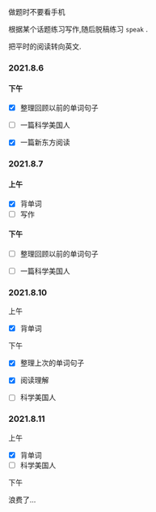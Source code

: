 做题时不要看手机

根据某个话题练习写作,随后脱稿练习 `speak` .  

把平时的阅读转向英文.





### 2021.8.6

#### 下午

* [x] 整理回顾以前的单词句子
* [ ] 一篇科学美国人
* [x] 一篇新东方阅读



### 2021.8.7

#### 上午

* [x] 背单词
* [ ] 写作

#### 下午

* [ ] 整理回顾以前的单词句子
* [ ] 一篇科学美国人



### 2021.8.10

上午

* [x] 背单词

下午

* [x] 整理上次的单词句子
* [x] 阅读理解
* [ ] 科学美国人



### 2021.8.11

上午 

+ [x] 背单词
+ [ ] 科学美国人

下午

浪费了...